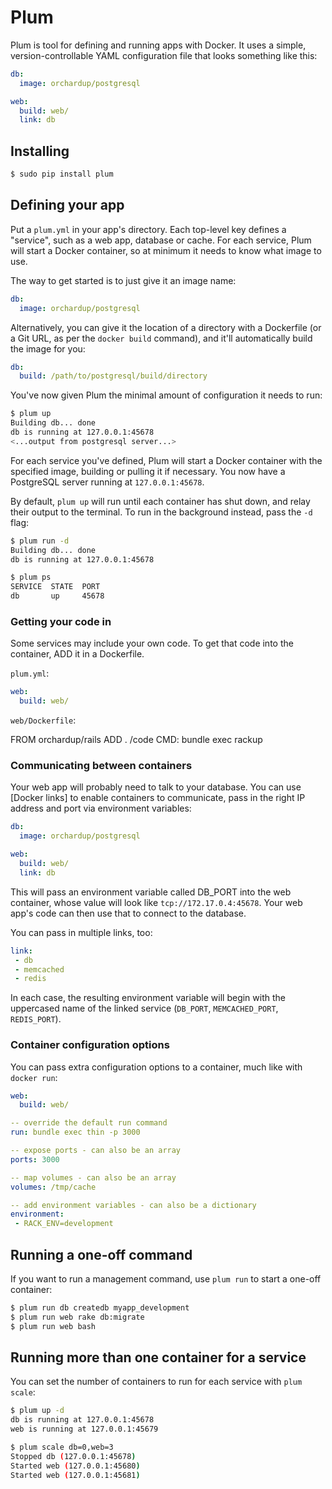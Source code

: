 Plum
====

Plum is tool for defining and running apps with Docker. It uses a simple, version-controllable YAML configuration file that looks something like this:

```yaml
db:
  image: orchardup/postgresql

web:
  build: web/
  link: db
```

Installing
----------

```bash
$ sudo pip install plum
```

Defining your app
-----------------

Put a `plum.yml` in your app's directory. Each top-level key defines a "service", such as a web app, database or cache. For each service, Plum will start a Docker container, so at minimum it needs to know what image to use.

The way to get started is to just give it an image name:

```yaml
db:
  image: orchardup/postgresql
```

Alternatively, you can give it the location of a directory with a Dockerfile (or a Git URL, as per the `docker build` command), and it'll automatically build the image for you:

```yaml
db:
  build: /path/to/postgresql/build/directory
```

You've now given Plum the minimal amount of configuration it needs to run:

```bash
$ plum up
Building db... done
db is running at 127.0.0.1:45678
<...output from postgresql server...>
```

For each service you've defined, Plum will start a Docker container with the specified image, building or pulling it if necessary. You now have a PostgreSQL server running at `127.0.0.1:45678`.

By default, `plum up` will run until each container has shut down, and relay their output to the terminal. To run in the background instead, pass the `-d` flag:

```bash
$ plum run -d
Building db... done
db is running at 127.0.0.1:45678

$ plum ps
SERVICE  STATE  PORT
db       up     45678
```


### Getting your code in

Some services may include your own code. To get that code into the container, ADD it in a Dockerfile.

`plum.yml`:

```yaml
web:
  build: web/
```

`web/Dockerfile`:

FROM orchardup/rails
ADD . /code
CMD: bundle exec rackup


### Communicating between containers

Your web app will probably need to talk to your database. You can use [Docker links] to enable containers to communicate, pass in the right IP address and port via environment variables:

```yaml
db:
  image: orchardup/postgresql

web:
  build: web/
  link: db
```

This will pass an environment variable called DB_PORT into the web container, whose value will look like `tcp://172.17.0.4:45678`. Your web app's code can then use that to connect to the database.

You can pass in multiple links, too:

```yaml
link:
 - db
 - memcached
 - redis
```


In each case, the resulting environment variable will begin with the uppercased name of the linked service (`DB_PORT`, `MEMCACHED_PORT`, `REDIS_PORT`).


### Container configuration options

You can pass extra configuration options to a container, much like with `docker run`:

```yaml
web:
  build: web/

-- override the default run command
run: bundle exec thin -p 3000

-- expose ports - can also be an array
ports: 3000

-- map volumes - can also be an array
volumes: /tmp/cache

-- add environment variables - can also be a dictionary
environment:
 - RACK_ENV=development
```


Running a one-off command
-------------------------

If you want to run a management command, use `plum run` to start a one-off container:

```bash
$ plum run db createdb myapp_development
$ plum run web rake db:migrate
$ plum run web bash
```


Running more than one container for a service
---------------------------------------------

You can set the number of containers to run for each service with `plum scale`:

```bash
$ plum up -d
db is running at 127.0.0.1:45678
web is running at 127.0.0.1:45679

$ plum scale db=0,web=3
Stopped db (127.0.0.1:45678)
Started web (127.0.0.1:45680)
Started web (127.0.0.1:45681)
```
